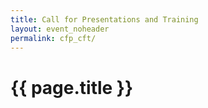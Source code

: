 ```yaml
---
title: Call for Presentations and Training
layout: event_noheader
permalink: cfp_cft/ 
---
```


# {{ page.title }}
